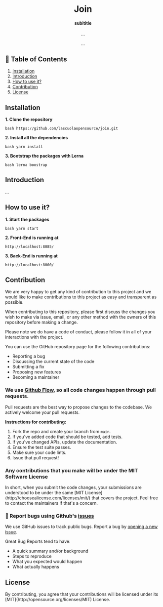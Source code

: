 <h1 align="center">
  Join
</h1>

<h4 align="center">subititle</h4>

<p align="center">...</p>

<p align="center">...
</p>

## :green_book: Table of Contents

1. [Installation](#installation)
2. [Introduction](#introduction)
3. [How to use it?](#how-to-use-it?)
4. [Contribution](#contribution)
5. [License](#license)

<h2>Installation</h2>

**1. Clone the repository**

```bash https://github.com/lascuolaopensource/join.git```

**2. Install all the dependencies**

```bash yarn install```

**3. Bootstrap the packages with Lerna**

```bash lerna boostrap```

<h2>Introduction</h2>
...

<h2>How to use it?</h2>

**1. Start the packages**

```bash yarn start```

**2. Front-End is running at**

```http://localhost:8085/```

**3. Back-End is running at**

```http://localhost:8000/```


<h2>Contribution</h2>

We are very happy to get any kind of contribution to this project and we would like to make contributions to this project as easy and transparent as possible.

When contributing to this repository, please first discuss the changes you wish to make via issue, email, or any other method with the owners of this repository before making a change.

Please note we do have a code of conduct, please follow it in all of your interactions with the project.

You can use the GitHub repository page for the following contributions:

- Reporting a bug
- Discussing the current state of the code
- Submitting a fix
- Proposing new features
- Becoming a maintainer

### We use [Github Flow](https://guides.github.com/introduction/flow/index.html), so all code changes happen through pull requests.

Pull requests are the best way to propose changes to the codebase. We actively welcome your pull requests.

**Instructions for contributing:**

1. Fork the repo and create your branch from `main`.
2. If you've added code that should be tested, add tests.
3. If you've changed APIs, update the documentation.
4. Ensure the test suite passes.
5. Make sure your code lints.
6. Issue that pull request!

<h3> Any contributions that you make will be under the MIT Software License </h3>
In short, when you submit the code changes, your submissions are understood to be under the same [MIT License](http://choosealicense.com/licenses/mit/) that covers the project. Feel free to contact the maintainers if that's a concern.

### :bug: Report bugs using Github's [issues](https://github.com/lascuolaopensource/join/issues)

We use GitHub issues to track public bugs. Report a bug by [opening a new issue]().

Great Bug Reports tend to have:

- A quick summary and/or background
- Steps to reproduce
- What you expected would happen
- What actually happens

<h2>License</h2>
By contributing, you agree that your contributions will be licensed under its [MIT](http://opensource.org/licenses/MIT) License.
